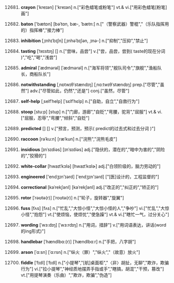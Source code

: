 12681. **crayon**
[ˈkreɪən]  ['kreɪən]
n.["彩色蜡笔或粉笔"]  vt.& vi.["用彩色蜡笔[粉笔]画"]  

12682. **baton**
['bætɒn]  [bəˈtɑn, bæ-, ˈbætn:]
n.["（警察武器）警棍","（乐队指挥用的）指挥棒","接力棒"]  

12683. **inhibition**
[ˌɪnhɪˈbɪʃn]  [ˌɪnhəˈbɪʃən, ˌɪnə-]
n.["抑制","压抑","禁止"]  

12684. **tasting**
[ˈteɪstɪŋ]  []
n.["尝味，品尝"]  v.["尝，品尝，尝到( taste的现在分词 )","吃","喝","浅尝"]  

12685. **admiral**
[ˈædmərəl]  [ˈædmərəl]
n.["海军将领","舰队司令","旗舰","渔船队长，商船队长"]  

12686. **notwithstanding**
[ˌnɒtwɪθˈstændɪŋ]  [ˌnɑ:twɪθˈstændɪŋ]
prep.["尽管","虽然"]  adv.["尽管如此，仍然","还是"]  conj.["虽然，尽管"]  

12687. **self-help**
[ˌselfˈhelp]  [ˈsɛlfˈhɛlp]
n.["自助，自立","自救行为"]  

12688. **stoop**
[stu:p]  [stup]
n.["门廊，游廊","自贬","弯腰，驼背","屈服"]  vt.& vi.["屈服，忍辱","弯腰","倾斜","自贬"]  

12689. **predicted**
[]  []
v.["预言，预测，预示( predict的过去式和过去分词 )"]  

12690. **raccoon**
[rəˈku:n]  [ræˈkun]
n.["浣熊","浣熊毛皮"]  

12691. **insidious**
[ɪnˈsɪdiəs]  [ɪnˈsɪdiəs]
adj.["隐伏的，潜在的","暗中为害的","阴险的","狡猾的"]  

12692. **white-collar**
[hwaɪtˈkɔlə]  [hwaɪtˈkɑlɚ]
adj.["白领阶级的，脑力劳动的"]  

12693. **engineered**
['endʒɪn'ɪərd]  ['endʒɪn'ɪərd]
["[医]设计的，工程监督的"]  

12694. **correctional**
[kəˈrekʃənl]  [kəˈrekʃənl]
adj.["改正的","纠正的","矫正的"]  

12695. **rotor**
[ˈrəʊtə(r)]  [ˈroʊtə(r)]
n.["轮子，旋转器","旋翼"]  

12696. **fuss**
[fʌs]  [fʌs]
n.["忙乱","大惊小怪","大惊小怪的人","争吵"]  vi.["忙乱","大惊小怪","抱怨"]  vt.["使烦恼，使烦忧","使急躁"]  vt.& vi.["瞎忙一气，过分关心"]  

12697. **wording**
[ˈwɜ:dɪŋ]  [ˈwɜ:rdɪŋ]
n.["用词，措辞"]  v.["用词语表达，讲话(word的ing形式)"]  

12698. **handlebar**
[ˈhændlbɑ:(r)]  [ˈhændlbɑːr]
n.["手把，八字胡"]  

12699. **arson**
[ˈɑ:sn]  [ˈɑ:rsn]
n.["纵火（罪）","纵火","（故意）放火"]  

12700. **fiddle**
[ˈfɪdl]  [ˈfɪdl]
n.["小提琴","[航]桌面柜","〈非〉胡扯，无聊","欺诈，欺骗行为"]  vi.["拉小提琴","神经质地摆弄手指或手","瞎搞，胡混","干预，篡改"]  vt.["用提琴演奏（乐曲）","欺诈，欺骗","伪造"]  

